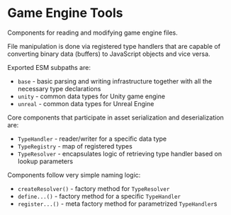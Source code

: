 # Game Engine Tools

Components for reading and modifying game engine files.

File manipulation is done via registered type handlers that are capable of converting binary data (buffers) to JavaScript objects and vice versa.

Exported ESM subpaths are:

* `base` - basic parsing and writing infrastructure together with all the necessary type declarations
* `unity` - common data types for Unity game engine
* `unreal` - common data types for Unreal Engine

Core components that participate in asset serialization and deserialization are:

* `TypeHandler` - reader/writer for a specific data type
* `TypeRegistry` - map of registered types
* `TypeResolver` - encapsulates logic of retrieving type handler based on lookup parameters

Components follow very simple naming logic:

* `createResolver()` - factory method for `TypeResolver`
* `define...()` - factory method for a specific `TypeHandler`
* `register...()` - meta factory method for parametrized `TypeHandler`s
